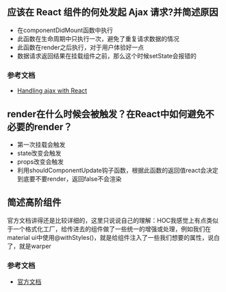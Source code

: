 ## 应该在 React 组件的何处发起 Ajax 请求?并简述原因
-   在componentDidMount函数中执行
-   此函数在生命周期中只执行一次，避免了重复请求数据的情况
-   此函数在render之后执行，对于用户体验好一点
-   数据请求返回结果在挂载组件之前，那么这个时候setState会报错的

### 参考文档
-   [Handling ajax with React](https://stackoverflow.com/questions/29990809/handling-ajax-with-react)

## render在什么时候会被触发？在React中如何避免不必要的render？

-   第一次挂载会触发
-   state改变会触发
-   props改变会触发
-   利用shouldComponentUpdate钩子函数，根据此函数的返回值react会决定到底要不要render，返回false不会渲染

## 简述高阶组件

官方文档讲得还是比较详细的，这里只说说自己的理解：HOC我感觉上有点类似于一个格式化工厂，给传进去的组件做了一些统一的增强或处理，例如我们在material ui中使用@withStyles()，就是给组件注入了一些我们想要的属性，说白了，就是warper

### 参考文档
-   [官方文档](https://reactjs.org/docs/higher-order-components.html)
